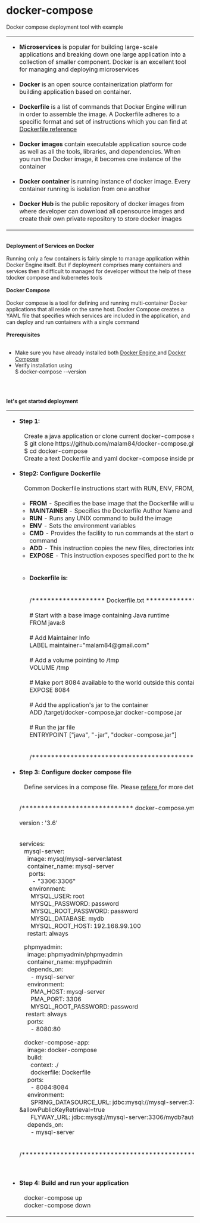 # docker-compose
Docker compose deployment tool with example
<table style="border:none;">
  <tr style="border:none;">
   <td style="border:none;">
     <ul>
       <li>
         <b> Microservices </b>  is popular for building large-scale applications and breaking down one large application into a
         collection of smaller component.  Docker is an excellent tool for managing and deploying microservices
       </li>
       <br/>
       <li>
       <b> Docker </b> is an open source containerization platform for building application based on container. 
       </li>
       <br/>
       <li>
         <b> Dockerfile </b> is a list of commands that Docker Engine will run in order to assemble the image.  A Dockerfile adheres 
           to a specific format and set of instructions which you can find at 
           <a href="https://docs.docker.com/engine/reference/builder/">Dockerfile reference </a>
       </li> 
       <br/>
       <li>
       <b> Docker images </b>  contain executable application source code as well as all the tools, libraries, and dependencies. 
         When you run the Docker image, it becomes one instance of the container
       </li>
       <br/>
      <li>
        <b> Docker container </b> is running instance of docker image. Every container running is isolation from one another
      </li> 
       <br/>
      <li>
        <b>Docker Hub </b> is the public repository of docker images from where developer can download all opensource images and 
        create their own private repository to store docker images
      </li> 
     </ul>
       </td>
     </tr>
  </table>
<br/>
<strong> Deployment of Services on Docker </strong>
<br/><br/>
Running only a few containers is fairly simple to manage application within Docker Engine itself. But if deployment comprises many containers and services then it difficult to managed for developer without the help of these tdocker compose and kubernetes tools
<br/><br/>
<strong> Docker Compose </strong> <br/><br/>
Docker compose is a tool for defining and running multi-container Docker applications that all reside on the same host. Docker Compose creates a YAML file that specifies which services are included in the application, and can deploy and run containers with a single command
<br/><br/>
<strong> Prerequisites </strong><br/><br/>
<ul>
  <li>Make sure you have already installed both <a href="https://docs.docker.com/get-docker/"> Docker Engine </a> and 
    <a href="https://docs.docker.com/compose/install/" />Docker Compose </a> </li>
  <li> Verify installation using </br> $ docker-compose --version </li>
</ul>

<br/>
<br/>
  
<strong> let's get started deployment </strong>
  
  <table>
    <tr>
      <td>
        <ul>
          <li>
          <b>  Step 1: </b>
            <br/><br/> &nbsp;&nbsp; Create a java application or clone current docker-compose springboot application <br/>
             &nbsp;&nbsp; $ git clone https://github.com/malam84/docker-compose.git <br/>
             &nbsp;&nbsp; $ cd docker-compose <br/>
             &nbsp;&nbsp; Create a text Dockerfile and yaml docker-compose inside project root directory <br/>
          </li>
          <br/> 
          <li>
            <b> Step2: Configure Dockerfile </b>
            <br/> <br/> &nbsp;&nbsp; Common Dockerfile instructions start with  RUN, ENV, FROM, MAINTAINER, ADD, and CMD, among others
              <br/> <br/>
                <ul>
                    <li>
                      <b> FROM </b> - Specifies the base image that the Dockerfile will use to build a new image
                    </li>
                    <li>
                      <b> MAINTAINER </b> - Specifies the Dockerfile Author Name and his/her email
                    </li>
                    <li>
                    <b> RUN </b> - Runs any UNIX command to build the image
                    </li>
                    <li>
                    <b>	ENV </b> - Sets the environment variables
                    </li>
                    <li>
                      <b> CMD </b> - Provides the facility to run commands at the start of container. This can be overridden upon
                      executing the docker run command
                    </li>
                    <li>
                      <b> ADD </b> - This instruction copies the new files, directories into the Docker container file system at 
                      specified destination
                    </li>
                    <li>
                      <b> EXPOSE </b> - This instruction exposes specified port to the host machine
                    </li>
                     <br/><br/>
                    <li>
                       <b>  Dockerfile is: </b>
                     <br/><br/><br/>
                     /*******************   Dockerfile.txt **********************************/ <br/><br/>
                      # Start with a base image containing Java runtime <br/>
                        FROM java:8 <br/><br/>
                      # Add Maintainer Info<br/>
                        LABEL maintainer="malam84@gmail.com"
                      <br/> <br/>
                      # Add a volume pointing to /tmp<br/>
                        VOLUME /tmp
                      <br/>
                       <br/>
                     # Make port 8084 available to the world outside this container <br/>
                       EXPOSE 8084 <br/><br/>
                     # Add the application's jar to the container <br/>
                       ADD /target/docker-compose.jar docker-compose.jar <br/><br/>
                     # Run the jar file <br/>
                       ENTRYPOINT ["java", "-jar", "docker-compose.jar"] <br/>
                  <br/><br/>
                      /*************************************************************/ <br/><br/>
                  </li>     
                </ul>
             </li>
          <li> <b> Step 3: Configure docker compose file </b> 
                <br/> <br/> &nbsp;&nbsp; Define services in a compose file. 
                Please <a href="https://docs.docker.com/compose/compose-file/"> refere </a> for more detail
                <br/>
                <br/>
            
 /***************************** docker-compose.yml *********************************/ <br/>
                <br/>
version : '3.6' <br/><br/>

services: <br/>
&nbsp;&nbsp;  mysql-server: <br/>
 &nbsp;&nbsp;&nbsp;&nbsp;   image: mysql/mysql-server:latest <br/>
 &nbsp;&nbsp;&nbsp;&nbsp;   container_name: mysql-server <br/>
&nbsp;&nbsp; &nbsp;&nbsp;   ports: <br/>
  &nbsp;&nbsp;&nbsp;&nbsp; &nbsp;&nbsp;   - "3306:3306" <br/>
  &nbsp;&nbsp; &nbsp;&nbsp; environment:<br/>
   &nbsp;&nbsp;&nbsp;&nbsp;&nbsp;&nbsp;   MYSQL_USER: root <br/>
   &nbsp;&nbsp;&nbsp;&nbsp;&nbsp;&nbsp;   MYSQL_PASSWORD: password <br/>
   &nbsp;&nbsp;&nbsp;&nbsp;&nbsp;&nbsp;   MYSQL_ROOT_PASSWORD: password <br/>
   &nbsp;&nbsp;&nbsp;&nbsp;&nbsp;&nbsp;   MYSQL_DATABASE: mydb <br/>
    &nbsp;&nbsp;&nbsp;&nbsp;&nbsp;&nbsp;  MYSQL_ROOT_HOST: 192.168.99.100 <br/>
    &nbsp;&nbsp;&nbsp;&nbsp; restart: always <br/>
 
 &nbsp;&nbsp; phpmyadmin: <br/>
  &nbsp;&nbsp;&nbsp;&nbsp;  image: phpmyadmin/phpmyadmin <br/>
  &nbsp;&nbsp;&nbsp;&nbsp;  container_name: myphpadmin <br/>
 &nbsp;&nbsp;&nbsp;&nbsp; depends_on: <br/>
   &nbsp;&nbsp;&nbsp;&nbsp;&nbsp;&nbsp;   - mysql-server <br/>
  &nbsp;&nbsp;&nbsp;&nbsp;  environment: <br/>
   &nbsp;&nbsp;&nbsp;&nbsp;&nbsp;&nbsp;   PMA_HOST: mysql-server <br/>
  &nbsp;&nbsp;&nbsp;&nbsp;&nbsp;&nbsp;    PMA_PORT: 3306 <br/>
   &nbsp;&nbsp;&nbsp;&nbsp;&nbsp;&nbsp;   MYSQL_ROOT_PASSWORD: password <br/>
    &nbsp;&nbsp;&nbsp;&nbsp;restart: always <br/>
   &nbsp;&nbsp;&nbsp;&nbsp; ports: <br/>
    &nbsp;&nbsp;&nbsp;&nbsp;&nbsp;&nbsp;  - 8080:80 <br/>
  
  &nbsp;&nbsp; docker-compose-app: <br/>
  &nbsp;&nbsp;&nbsp;&nbsp;   image: docker-compose <br/>
  &nbsp;&nbsp;&nbsp;&nbsp;  build: <br/>
  &nbsp;&nbsp;&nbsp;&nbsp;&nbsp;&nbsp;    context: ./ <br/>
   &nbsp;&nbsp;&nbsp;&nbsp;&nbsp;&nbsp;   dockerfile: Dockerfile <br/>
  &nbsp;&nbsp;&nbsp;&nbsp;  ports: <br/>
  &nbsp;&nbsp;&nbsp;&nbsp;&nbsp;&nbsp;   - 8084:8084 <br/>
  &nbsp;&nbsp;&nbsp;&nbsp;  environment: <br/>
    &nbsp;&nbsp;&nbsp;&nbsp;&nbsp;&nbsp;  SPRING_DATASOURCE_URL: jdbc:mysql://mysql-server:3306/mydb?autoReconnect=true&useSSL=false &allowPublicKeyRetrieval=true
   <br/> &nbsp;&nbsp;&nbsp;&nbsp;&nbsp;&nbsp;  FLYWAY_URL: jdbc:mysql://mysql-server:3306/mydb?autoReconnect=true&useSSL=false& allowPublicKeyRetrieval=true <br/>
    &nbsp;&nbsp;&nbsp;&nbsp;
    depends_on: <br/>
   &nbsp;&nbsp;&nbsp;&nbsp;&nbsp;&nbsp;   - mysql-server <br/> <br/> <br/> 
    /**************************************************************************************************/
          </li>
          <br/> <br/> 
        <li>
  <b> Step 4:  Build and run your application </b><br/><br/>
               &nbsp;&nbsp; docker-compose up </br>
               &nbsp;&nbsp; docker-compose down </br>
        </li>
        </ul>
     </td>
    </tr>
  </table>
  
